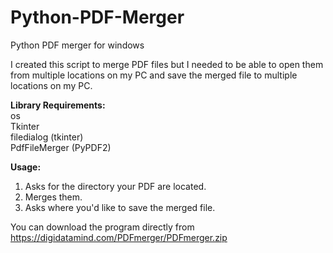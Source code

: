 # Python-PDF-Merger
Python PDF merger for windows

I created this script to merge PDF files but I needed to be able to open them from multiple locations on my PC and save the merged file to multiple locations on my PC.
  
  
<b>Library Requirements:</b>  
os  
Tkinter  
filedialog (tkinter)  
PdfFileMerger (PyPDF2)  
  
  
<b>Usage:</b>  
1. Asks for the directory your PDF are located.
2. Merges them.
3. Asks where you'd like to save the merged file.
  
  
You can download the program directly from https://digidatamind.com/PDFmerger/PDFmerger.zip


